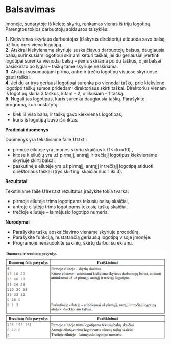 # Balsavimas

Įmonėje, sudarytoje iš keleto skyrių, renkamas vienas iš trijų logotipų. Parengtos tokios darbuotojų
apklausos taisyklės:

**1.** Kiekvienas skyriaus darbuotojas (išskyrus direktorių) atiduoda savo balsą už kurį nors vieną logotipą.<br/>
**2.** Atskirai kiekviename skyriuje suskaičiavus darbuotojų balsus, daugiausia balsų surinkusiam
logotipui skiriami keturi taškai, jei du geriausiai įvertinti logotipai surenka vienodai balsų – jiems
skiriama po du taškus, o jei balsai pasiskirsto po lygiai – taškų tame skyriuje neskiriama.<br/>
**3.** Atskirai susumuojami pirmo, antro ir trečio logotipų visuose skyriuose gauti taškai.<br/>
**4.** Jei du ar trys geriausi logotipai surenka po vienodai taškų, prie kiekvieno logotipo taškų sumos
pridedami direktoriaus skirti taškai. Direktorius vienam iš logotipų skiria 3 taškus, kitam – 2, o
likusiam – 1 tašką.<br/>
**5.** Nugali tas logotipas, kuris surenka daugiausia taškų.
Parašykite programą, kuri nustatytų:<br/>
* kiek iš viso balsų ir taškų gavo kiekvienas logotipas,
* kuris iš logotipų buvo išrinktas.<br/>

**Pradiniai duomenys**

Duomenys yra tekstiniame faile U1.txt :
* pirmoje eilutėje yra įmonės skyrių skaičius k (1<=k<=10) ,
* kitose k eilučių yra už pirmąjį, antrąjį ir trečiąjį logotipus kiekviename skyriuje skirti balsai,
* paskutinėje eilutėje yra už pirmąjį, antrąjį ir trečiąjį logotipą atiduoti direktoriaus taškai (trys
skirtingi skaičiai nuo 1 iki 3).<br/>

**Rezultatai**

Tekstiniame faile U1rez.txt rezultatus įrašykite tokia tvarka:
* pirmoje eilutėje trims logotipams tekusių balsų skaičiai,
* antroje eilutėje trims logotipams tekusių taškų skaičiai,
* trečioje eilutėje – laimėjusio logotipo numeris.

**Nurodymai**

* Parašykite taškų apskaičiavimo viename skyriuje procedūrą.
* Parašykite funkciją, nustatančią geriausią logotipą visoje įmonėje.
* Programoje nenaudokite sakinių, skirtų darbui su ekranu.

![](Screenshot_6.png)<br/>
